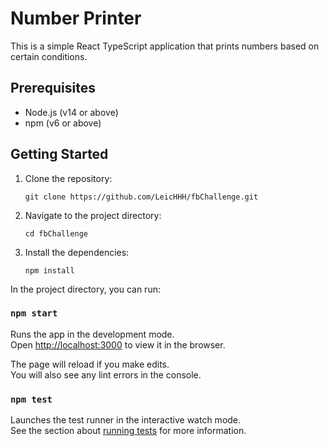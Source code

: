 # Number Printer

This is a simple React TypeScript application that prints numbers based on certain conditions.

## Prerequisites

- Node.js (v14 or above)
- npm (v6 or above)

## Getting Started

1. Clone the repository:

   ```
   git clone https://github.com/LeicHHH/fbChallenge.git
    ```
2. Navigate to the project directory:

    ```
    cd fbChallenge
    ```

3. Install the dependencies:
    ```
    npm install
    ```

In the project directory, you can run:

### `npm start`

Runs the app in the development mode.\
Open [http://localhost:3000](http://localhost:3000) to view it in the browser.

The page will reload if you make edits.\
You will also see any lint errors in the console.

### `npm test`

Launches the test runner in the interactive watch mode.\
See the section about [running tests](https://facebook.github.io/create-react-app/docs/running-tests) for more information.
